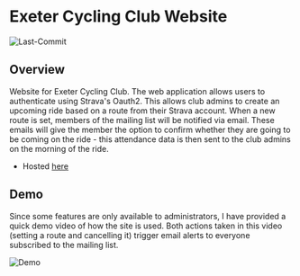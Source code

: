 # Exeter Cycling Club Website

![Last-Commit](https://img.shields.io/github/last-commit/Oliver-Bilbie/exeter-cycling-club)

## Overview

Website for Exeter Cycling Club.
The web application allows users to authenticate using Strava's Oauth2. This allows club admins to create an upcoming ride based on a route from their Strava account. When a new route is set, members of the mailing list will be notified via email. These emails will give the member the option to confirm whether they are going to be coming on the ride - this attendance data is then sent to the club admins on the morning of the ride.

- Hosted [here](https://ecc.oliver-bilbie.co.uk)

## Demo

Since some features are only available to administrators, I have provided a quick demo video of how the site is used. Both actions taken in this video (setting a route and cancelling it) trigger email alerts to everyone subscribed to the mailing list.

![Demo](demo.gif)
